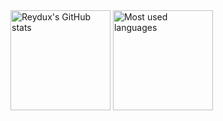 <img align="center" alt="Reydux's GitHub stats" height="160em"  src="https://github-readme-stats.vercel.app/api?username=Reydux&theme=material-palenight&show_icons=true&include_all_commits=true&count_private=true">
<img align="center" alt="Most used languages" height="160em" src="https://github-readme-stats.vercel.app/api/top-langs/?username=Reydux&hide=html&layout=compact&theme=material-palenight">
